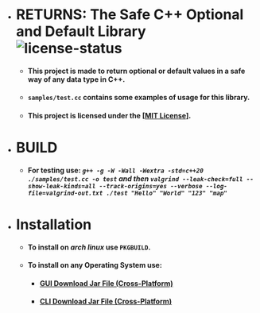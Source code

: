 * # RETURNS: The Safe C++ Optional and Default Library ![license-status](https://img.shields.io/github/license/Dark-CodeX/returns)
	* #### This project is made to return optional or default values in a safe way of any data type in C++.
	* #### `samples/test.cc` contains some examples of usage for this library.
	* #### This project is licensed under the [[MIT License](https://github.com/Dark-CodeX/returns/blob/master/LICENSE)].
* # BUILD
	* #### **For testing use:** *`g++ -g -W -Wall -Wextra -std=c++20 ./samples/test.cc -o test` **and then** `valgrind --leak-check=full --show-leak-kinds=all --track-origins=yes --verbose --log-file=valgrind-out.txt ./test "Hello" "World" "123" "map"`*
* # Installation
	* #### To install on *arch linux* use **`PKGBUILD`**.
	* #### To install on **any Operating System** use:
		* #### [**GUI** Download Jar File (Cross-Platform)](https://github.com/Dark-CodeX/InstallRepos/releases/download/v1.2.0/InstallReposGUI.jar)

		* #### [**CLI** Download Jar File (Cross-Platform)](https://github.com/Dark-CodeX/InstallRepos/releases/download/v1.2.0/InstallReposCLI.jar)
